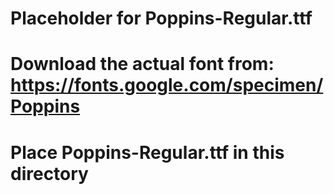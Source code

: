 # Placeholder for Poppins-Regular.ttf
# Download the actual font from: https://fonts.google.com/specimen/Poppins
# Place Poppins-Regular.ttf in this directory
